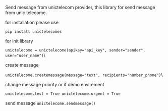Send message from unictelecom provider, this library for send message from unic telecome.

for installation please use

`pip install unictelecomes`

for init library

`unictelecome = unictelecome(apikey="api_key", sender="sender", user="user_name")`\

create message

`unictelecome.createmessage(message="text", recipients="number_phone")`\

change message priority or if demo envirement

`unictelecome.test = True
unictelecome.urgent = True`

send message
`unictelecome.sendmessage()`


